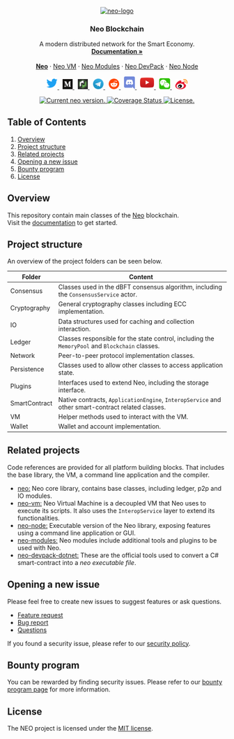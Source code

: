 <p align="center">
  <a href="https://neo.org/">
      <img
      src="https://neo3.azureedge.net/images/logo%20files-dark.svg"
      width="250px" alt="neo-logo">
  </a>
</p>

<h3 align="center">Neo Blockchain</h3>

<p align="center">
   A modern distributed network for the Smart Economy.
  <br>
  <a href="https://docs.neo.org/docs/en-us/index.html"><strong>Documentation »</strong></a>
  <br>
  <br>
  <a href="https://github.com/neo-project/neo"><strong>Neo</strong></a>
  ·
  <a href="https://github.com/neo-project/neo/tree/master/src/Neo.VM">Neo VM</a>
  ·
  <a href="https://github.com/neo-project/neo-modules">Neo Modules</a>
  ·
  <a href="https://github.com/neo-project/neo-devpack-dotnet">Neo DevPack</a>
  ·
  <a href="https://github.com/neo-project/neo-node">Neo Node</a>
</p>
<p align="center">
  <a href="https://twitter.com/neo_blockchain">
      <img
      src=".github/images/twitter-logo.png"
      width="25px">
  </a>
  &nbsp;
  <a href="https://medium.com/neo-smart-economy">
      <img
      src=".github/images/medium-logo.png"
      width="23px">
  </a>
  &nbsp;
  <a href="https://neonewstoday.com">
      <img
      src=".github/images/nnt-logo.jpg"
      width="23px">
  </a>
  &nbsp;  
  <a href="https://t.me/NEO_EN">
      <img
      src=".github/images/telegram-logo.png"
      width="24px" >
  </a>
  &nbsp;
  <a href="https://www.reddit.com/r/NEO/">
      <img
      src=".github/images/reddit-logo.png"
      width="24px">
  </a>
  &nbsp;
  <a href="https://discord.io/neo">
      <img
      src=".github/images/discord-logo.png"
      width="25px">
  </a>
  &nbsp;
  <a href="https://www.youtube.com/neosmarteconomy">
      <img
      src=".github/images/youtube-logo.png"
      width="32px">
  </a>
  &nbsp;
  <!--How to get a link? -->
  <a href="https://neo.org/">
      <img
      src=".github/images/we-chat-logo.png"
      width="25px">
  </a>
  &nbsp;
  <a href="https://weibo.com/neosmarteconomy">
      <img
      src=".github/images/weibo-logo.png"
      width="28px">
  </a>
</p>
<p align="center">
  <a href="https://github.com/neo-project/neo/releases">
    <img src="https://badge.fury.io/gh/neo-project%2Fneo.svg" alt="Current neo version.">
  </a>
  <a href='https://coveralls.io/github/neo-project/neo'>
    <img src='https://coveralls.io/repos/github/neo-project/neo/badge.svg' alt='Coverage Status' />
  </a>
  <a href="https://github.com/neo-project/neo/blob/master/LICENSE">
    <img src="https://img.shields.io/badge/license-MIT-blue.svg" alt="License.">
  </a>
</p>




## Table of Contents
1. [Overview](#overview)
2. [Project structure](#project-structure)
3. [Related projects](#related-projects)
4. [Opening a new issue](#opening-a-new-issue)  
5. [Bounty program](#bounty-program)
6. [License](#license)

## Overview
This repository contain main classes of the 
[Neo](https://www.neo.org) blockchain.   
Visit the [documentation](https://docs.neo.org/docs/en-us/index.html) to get started.


## Project structure
An overview of the project folders can be seen below.

|Folder|Content|
|---|---|
|Consensus| Classes used in the dBFT consensus algorithm, including the `ConsensusService` actor.|
|Cryptography|General cryptography classes including ECC implementation.|
|IO|Data structures used for caching and collection interaction.|
|Ledger|Classes responsible for the state control, including the `MemoryPool` and `Blockchain` classes.|
|Network|Peer-to-peer protocol implementation classes.|
|Persistence|Classes used to allow other classes to access application state.|
|Plugins|Interfaces used to extend Neo, including the storage interface.|
|SmartContract|Native contracts, `ApplicationEngine`, `InteropService` and other smart-contract related classes.|
|VM|Helper methods used to interact with the VM.|
|Wallet|Wallet and account implementation. |


## Related projects
Code references are provided for all platform building blocks. That includes the base library, the VM, a command line application and the compiler. 

* [neo:](https://github.com/neo-project/neo/) Neo core library, contains base classes, including ledger, p2p and IO modules.
* [neo-vm:](https://github.com/neo-project/neo-vm/) Neo Virtual Machine is a decoupled VM that Neo uses to execute its scripts. It also uses the `InteropService` layer to extend its functionalities.
* [neo-node:](https://github.com/neo-project/neo-node/) Executable version of the Neo library, exposing features using a command line application or GUI.
* [neo-modules:](https://github.com/neo-project/neo-modules/) Neo modules include additional tools and plugins to be used with Neo.
* [neo-devpack-dotnet:](https://github.com/neo-project/neo-devpack-dotnet/) These are the official tools used to convert a C# smart-contract into a *neo executable file*.

## Opening a new issue
Please feel free to create new issues to suggest features or ask questions.

- [Feature request](https://github.com/neo-project/neo/issues/new?assignees=&labels=discussion&template=feature-or-enhancement-request.md&title=)
- [Bug report](https://github.com/neo-project/neo/issues/new?assignees=&labels=&template=bug_report.md&title=)
- [Questions](https://github.com/neo-project/neo/issues/new?assignees=&labels=question&template=questions.md&title=)

If you found a security issue, please refer to our [security policy](https://github.com/neo-project/neo/security/policy).

## Bounty program
You can be rewarded by finding security issues. Please refer to our [bounty program page](https://neo.org/bounty) for more information.

## License
The NEO project is licensed under the [MIT license](LICENSE).
